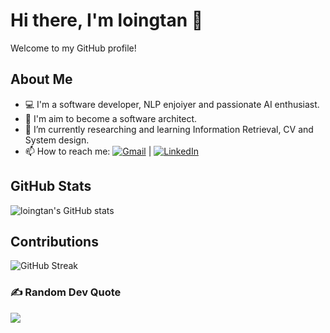 # Hi there, I'm loingtan 👋

Welcome to my GitHub profile!

## About Me
- 💻 I'm a software developer, NLP enjoiyer and passionate AI enthusiast.
- 🎯 I'm aim to become a software architect.
- 🌱 I’m currently researching and learning Information Retrieval, CV and System design.
- 📫 How to reach me: [![Gmail](https://img.shields.io/badge/Email-loingtan180%40gmail.com-D14836?logo=gmail&logoColor=white)](mailto:loingtan180@gmail.com) | [![LinkedIn](https://img.shields.io/badge/LinkedIn-%230077B5.svg?logo=linkedin&logoColor=white)](https://linkedin.com/in/loingtan180) 

## GitHub Stats
![loingtan's GitHub stats](https://github-readme-stats.vercel.app/api?username=loingtan&show_icons=true&theme=radical)

## Contributions
![GitHub Streak](https://github-readme-streak-stats.herokuapp.com/?user=loingtan&theme=radical)

### ✍️ Random Dev Quote
![](https://quotes-github-readme.vercel.app/api?type=horizontal&theme=radical)

